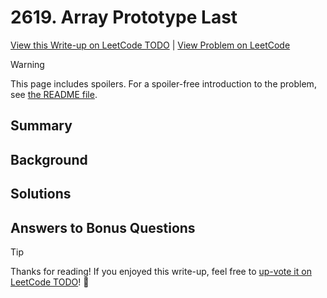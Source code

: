 # 2619. Array Prototype Last

[View this Write-up on LeetCode TODO](https://leetcode.com/problems/array-prototype-last/solutions/) | [View Problem on LeetCode](https://leetcode.com/problems/array-prototype-last/)

> [!WARNING]  
> This page includes spoilers. For a spoiler-free introduction to the problem, see [the README file](README.md).

## Summary

## Background

## Solutions

## Answers to Bonus Questions

> [!TIP]  
> Thanks for reading! If you enjoyed this write-up, feel free to [up-vote it on LeetCode TODO](https://leetcode.com/problems/array-prototype-last/solutions/)! 🙏

